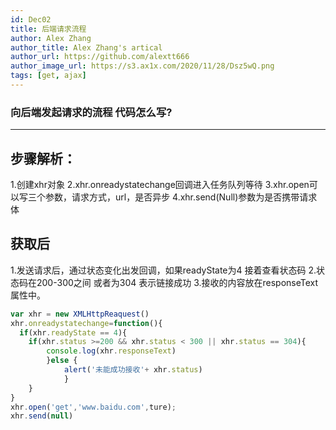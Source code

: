 ```yaml
---
id: Dec02
title: 后端请求流程
author: Alex Zhang
author_title: Alex Zhang's artical
author_url: https://github.com/alextt666
author_image_url: https://s3.ax1x.com/2020/11/28/Dsz5wQ.png
tags: [get, ajax]
---
```

### 向后端发起请求的流程 代码怎么写?
---

## 步骤解析：
1.创建xhr对象
2.xhr.onreadystatechange回调进入任务队列等待
3.xhr.open可以写三个参数，请求方式，url，是否异步
4.xhr.send(Null)参数为是否携带请求体
<!--truncate-->
## 获取后
1.发送请求后，通过状态变化出发回调，如果readyState为4 接着查看状态码
2.状态码在200-300之间 或者为304 表示链接成功
3.接收的内容放在responseText属性中。
```javascript 
var xhr = new XMLHttpReaquest()
xhr.onreadystatechange=function(){
  if(xhr.readyState == 4){
	if(xhr.status >=200 && xhr.status < 300 || xhr.status == 304){
		console.log(xhr.responseText)
		}else {
			alert('未能成功接收'+ xhr.status)
			}
	}
}
xhr.open('get','www.baidu.com',ture);
xhr.send(null)
```

